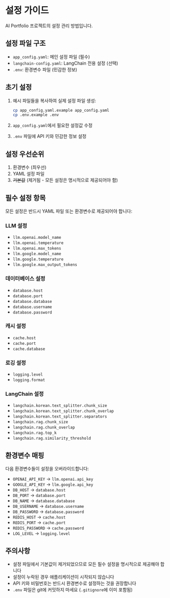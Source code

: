 # 설정 가이드

AI Portfolio 프로젝트의 설정 관리 방법입니다.

## 설정 파일 구조

- `app_config.yaml`: 메인 설정 파일 (필수)
- `langchain-config.yaml`: LangChain 전용 설정 (선택)
- `.env`: 환경변수 파일 (민감한 정보)

## 초기 설정

1. 예시 파일들을 복사하여 실제 설정 파일 생성:
   ```bash
   cp app_config.yaml.example app_config.yaml
   cp .env.example .env
   ```

2. `app_config.yaml`에서 필요한 설정값 수정

3. `.env` 파일에 API 키와 민감한 정보 설정

## 설정 우선순위

1. 환경변수 (최우선)
2. YAML 설정 파일
3. ~~기본값~~ (제거됨 - 모든 설정은 명시적으로 제공되어야 함)

## 필수 설정 항목

모든 설정은 반드시 YAML 파일 또는 환경변수로 제공되어야 합니다:

### LLM 설정
- `llm.openai.model_name`
- `llm.openai.temperature`
- `llm.openai.max_tokens`
- `llm.google.model_name`
- `llm.google.temperature`
- `llm.google.max_output_tokens`

### 데이터베이스 설정
- `database.host`
- `database.port`
- `database.database`
- `database.username`
- `database.password`

### 캐시 설정
- `cache.host`
- `cache.port`
- `cache.database`

### 로깅 설정
- `logging.level`
- `logging.format`

### LangChain 설정
- `langchain.korean.text_splitter.chunk_size`
- `langchain.korean.text_splitter.chunk_overlap`
- `langchain.korean.text_splitter.separators`
- `langchain.rag.chunk_size`
- `langchain.rag.chunk_overlap`
- `langchain.rag.top_k`
- `langchain.rag.similarity_threshold`

## 환경변수 매핑

다음 환경변수들이 설정을 오버라이드합니다:

- `OPENAI_API_KEY` → `llm.openai.api_key`
- `GOOGLE_API_KEY` → `llm.google.api_key`
- `DB_HOST` → `database.host`
- `DB_PORT` → `database.port`
- `DB_NAME` → `database.database`
- `DB_USERNAME` → `database.username`
- `DB_PASSWORD` → `database.password`
- `REDIS_HOST` → `cache.host`
- `REDIS_PORT` → `cache.port`
- `REDIS_PASSWORD` → `cache.password`
- `LOG_LEVEL` → `logging.level`

## 주의사항

- 설정 파일에서 기본값이 제거되었으므로 모든 필수 설정을 명시적으로 제공해야 합니다
- 설정이 누락된 경우 애플리케이션이 시작되지 않습니다
- API 키와 비밀번호는 반드시 환경변수로 설정하는 것을 권장합니다
- `.env` 파일은 git에 커밋하지 마세요 (`.gitignore`에 이미 포함됨)